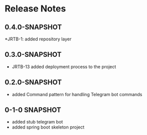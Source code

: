 
# Release Notes

## 0.4.0-SNAPSHOT

*JRTB-1: added repository layer

## 0.3.0-SNAPSHOT

* JRTB-13 added deployment process to the project

## 0.2.0-SNAPSHOT

* added Command pattern for handling Telegram bot commands
## 0-1-0 SNAPSHOT

* added stub telegram bot
* added spring boot skeleton project




